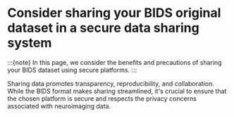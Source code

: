 # Consider sharing your BIDS original dataset in a secure data sharing system
:::{note}
In this page, we consider the benefits and precautions of sharing your BIDS dataset using secure platforms.
:::

Sharing data promotes transparency, reproducibility, and collaboration. While the BIDS format makes sharing streamlined, it's crucial to ensure that the chosen platform is secure and respects the privacy concerns associated with neuroimaging data.


